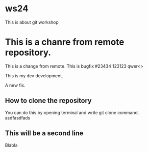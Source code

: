 # ws24
This is about git workshop

# This is a chanre from remote repository.
This is a change from remote.
This is bugfix #23434
123123 qwer<>

This is my dev development.

A new fix.

## How to clone the repository
You can do this by opening terminal and write git clone command.
asdfasdfads

## This will be a second line
Blabla 

